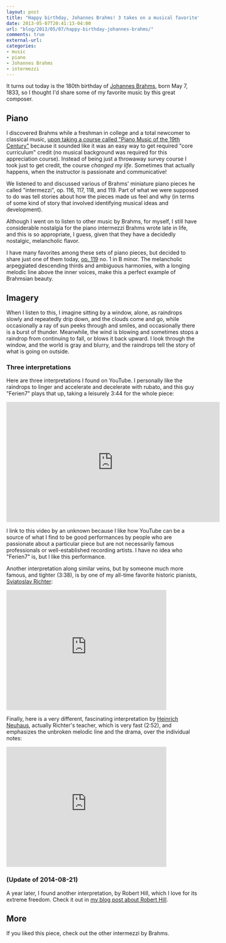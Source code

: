 ```yaml
---
layout: post
title: "Happy birthday, Johannes Brahms! 3 takes on a musical favorite"
date: 2013-05-07T20:41:13-04:00
url: "blog/2013/05/07/happy-birthday-johannes-brahms/"
comments: true
external-url:
categories:
- music
- piano
- Johannes Brahms
- intermezzi
---
```

It turns out today is the 180th birthday of [Johannes Brahms](http://en.wikipedia.org/wiki/Johannes_Brahms), born May 7, 1833, so I thought I'd share some of my favorite music by this great composer.

## Piano

I discovered Brahms while a freshman in college and a total newcomer to classical music, [upon taking a course called "Piano Music of the 19th Century"](/blog/2011/11/09/taking-up-flute-again-after-decades/) because it sounded like it was an easy way to get required "core curriculum" credit (no musical background was required for this appreciation course). Instead of being just a throwaway survey course I took just to get credit, the course *changed my life*. Sometimes that actually happens, when the instructor is passionate and communicative!

We listened to and discussed various of Brahms' miniature piano pieces he called "intermezzi", op. 116, 117, 118, and 119. Part of what we were supposed to do was tell stories about how the pieces made us feel and why (in terms of some kind of story that involved identifying musical ideas and development).

Although I went on to listen to other music by Brahms, for myself, I still have considerable nostalgia for the piano intermezzi Brahms wrote late in life, and this is so appropriate, I guess, given that they have a decidedly nostalgic, melancholic flavor.

I have many favorites among these sets of piano pieces, but decided to share just one of them today, [op. 119](http://en.wikipedia.org/wiki/Four_Pieces_for_Piano,_Op._119_%28Brahms%29) no. 1 in B minor. The melancholic arpeggiated descending thirds and ambiguous harmonies, with a longing melodic line above the inner voices, make this a perfect example of Brahmsian beauty.

## Imagery

When I listen to this, I imagine sitting by a window, alone, as raindrops slowly and repeatedly drip down, and the clouds come and go, while occasionally a ray of sun peeks through and smiles, and occasionally there is a burst of thunder. Meanwhile, the wind is blowing and sometimes stops a raindrop from continuing to fall, or blows it back upward. I look through the window, and the world is gray and blurry, and the raindrops tell the story of what is going on outside.

### Three interpretations

Here are three interpretations I found on YouTube. I personally like the raindrops to linger and accelerate and decelerate with rubato, and this guy "Ferien7" plays that up, taking a leisurely 3:44 for the whole piece:

<iframe width="560" height="315" src="http://www.youtube.com/embed/KtWynSHgKH4" frameborder="0" allowfullscreen></iframe>

I link to this video by an unknown because I like how YouTube can be a source of what I find to be good performances by people who are passionate about a particular piece but are not necessarily famous professionals or well-established recording artists. I have no idea who "Ferien7" is, but I like this performance.

Another interpretation along similar veins, but by someone much more famous, and tighter (3:38), is by one of my all-time favorite historic pianists, [Sviatoslav Richter](http://en.wikipedia.org/wiki/Sviatoslav_Richter):

<iframe width="420" height="315" src="http://www.youtube.com/embed/ACOvOqLqCkM" frameborder="0" allowfullscreen></iframe>

Finally, here is a very different, fascinating interpretation by [Heinrich Neuhaus](http://en.wikipedia.org/wiki/Heinrich_Neuhaus), actually Richter's teacher, which is very fast (2:52), and emphasizes the unbroken melodic line and the drama, over the individual notes:

<iframe width="420" height="315" src="http://www.youtube.com/embed/GYrgVp90jvQ" frameborder="0" allowfullscreen></iframe>

### (Update of 2014-08-21)

A year later, I found another interpretation, by Robert Hill, which I love for its extreme freedom. Check it out in [my blog post about Robert Hill](/blog/2014/08/21/discovering-the-beautiful-keyboard-playing-of-robert-hill-by-accident-on-youtube-changed-my-life/).

## More

If you liked this piece, check out the other intermezzi by Brahms.
